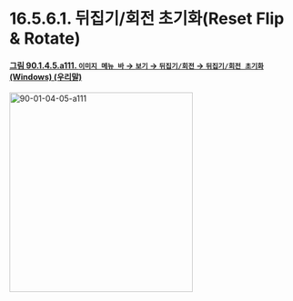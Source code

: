 # 16.5.6.1. 뒤집기/회전 초기화(Reset Flip & Rotate)

<a id="90-01-04-05-a111"></a>

#### [그림 90.1.4.5.a111. `이미지 메뉴 바` → `보기` → `뒤집기/회전` → `뒤집기/회전 초기화` (Windows) (우리말)](./90-01-04-05-flip_n_rotate.md#90-01-04-05-a111)
<img width="322" height="351" alt="90-01-04-05-a111" src="https://github.com/user-attachments/assets/75f8d941-2844-4092-b768-02a87954565f" />